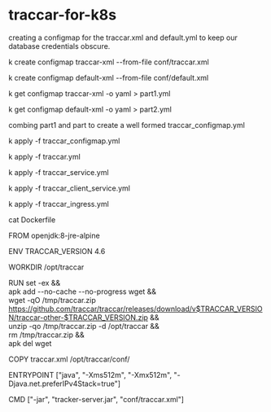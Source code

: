 # traccar-for-k8s


creating a configmap for the traccar.xml and default.yml to keep our database credentials obscure.

k create configmap traccar-xml --from-file conf/traccar.xml

k create configmap default-xml --from-file conf/default.xml

k get configmap traccar-xml -o yaml > part1.yml

k get configmap default-xml -o yaml > part2.yml


combing part1 and part to create a well formed traccar_configmap.yml

 k apply -f traccar_configmap.yml


k apply -f traccar.yml 

k apply -f traccar_service.yml

k apply -f traccar_client_service.yml

k apply -f traccar_ingress.yml




cat Dockerfile

FROM openjdk:8-jre-alpine

ENV TRACCAR_VERSION 4.6

WORKDIR /opt/traccar

RUN set -ex && \
    apk add --no-cache --no-progress wget && \
    wget -qO /tmp/traccar.zip https://github.com/traccar/traccar/releases/download/v$TRACCAR_VERSION/traccar-other-$TRACCAR_VERSION.zip && \
    unzip -qo /tmp/traccar.zip -d /opt/traccar && \
    rm /tmp/traccar.zip && \
    apk del wget
    
COPY traccar.xml /opt/traccar/conf/

ENTRYPOINT ["java", "-Xms512m", "-Xmx512m", "-Djava.net.preferIPv4Stack=true"]

CMD ["-jar", "tracker-server.jar", "conf/traccar.xml"]



